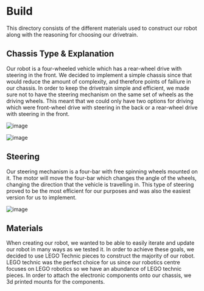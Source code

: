 Build
====

This directory consists of the different materials used to construct our robot along with the reasoning for choosing our drivetrain.

## Chassis Type & Explanation

Our robot is a four-wheeled vehicle which has a rear-wheel drive with steering in the front. We decided to implement a simple chassis since that would reduce the amount of complexity, and therefore points of failiure in our chassis. In order to keep the drivetrain simple and efficient, we made sure not to have the steering mechanism on the same set of wheels as the driving wheels. This meant that we could only have two options for driving which were front-wheel drive with steering in the back or a rear-wheel drive with steering in the front.

![image](https://github.com/VedantGithub123/WRO-2023-FE/assets/112735969/a657e21e-20b9-46eb-b555-2f60db8776fa)

![image](https://github.com/VedantGithub123/WRO-2023-FE/assets/112735969/1d374418-1677-495a-9adb-77a0abb5c40a)

## Steering

Our steering mechanism is a four-bar with free spinning wheels mounted on it. The motor will move the four-bar which changes the angle of the wheels, changing the direction that the vehicle is travelling in. This type of steering proved to be the most efficient for our purposes and was also the easiest version for us to implement.

![image](https://github.com/VedantGithub123/WRO-2023-FE/assets/112735969/43159301-d6ed-4b82-bd15-9d167c74ce55)

## Materials

When creating our robot, we wanted to be able to easily iterate and update our robot in many ways as we tested it. In order to achieve these goals, we decided to use LEGO Technic pieces to construct the majority of our robot. LEGO technic was the perfect choice for us since our robotics centre focuses on LEGO robotics so we have an abundance of LEGO technic pieces. In order to attach the electronic components onto our chassis, we 3d printed mounts for the components.
